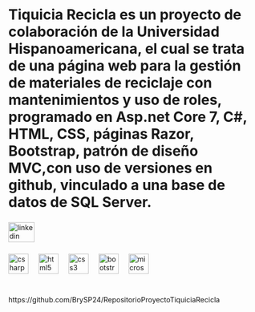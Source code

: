 <h1 align="left">Tiquicia Recicla es un proyecto de colaboración de la Universidad Hispanoamericana, el cual se trata de una página web para la gestión de materiales de reciclaje con mantenimientos y uso de roles, programado en Asp.net Core 7, C#, HTML, CSS, páginas Razor, Bootstrap, patrón de diseño MVC,con uso de versiones en github, vinculado a una base de datos de SQL Server.</h1>

###

<p align="left"></p>

###

<div align="left">
  <a href="http://www.linkedin.com/in/bryansalcedo24" target="_blank">
    <img src="https://raw.githubusercontent.com/maurodesouza/profile-readme-generator/master/src/assets/icons/social/linkedin/default.svg" width="52" height="40" alt="linkedin logo"  />
  </a>
</div>

###

<div align="left">
  <img src="https://cdn.jsdelivr.net/gh/devicons/devicon/icons/csharp/csharp-original.svg" height="40" alt="csharp logo"  />
  <img width="12" />
  <img src="https://cdn.jsdelivr.net/gh/devicons/devicon/icons/html5/html5-original.svg" height="40" alt="html5 logo"  />
  <img width="12" />
  <img src="https://cdn.jsdelivr.net/gh/devicons/devicon/icons/css3/css3-original.svg" height="40" alt="css3 logo"  />
  <img width="12" />
  <img src="https://cdn.jsdelivr.net/gh/devicons/devicon/icons/bootstrap/bootstrap-original.svg" height="40" alt="bootstrap logo"  />
  <img width="12" />
  <img src="https://cdn.jsdelivr.net/gh/devicons/devicon/icons/microsoftsqlserver/microsoftsqlserver-plain.svg" height="40" alt="microsoftsqlserver logo"  />
</div>

###
<br>
<link> https://github.com/BrySP24/RepositorioProyectoTiquiciaRecicla</link>
